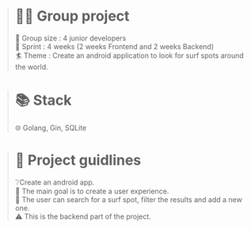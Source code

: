># 👩‍💻 Group project
>
>👥 Group size : 4 junior developers <br>
>🏃 Sprint : 4 weeks (2 weeks Frontend and 2 weeks Backend) <br>
>🏄 Theme : Create an android application to look for surf spots around the world.
>

># 📚 Stack
>
>🌐 Golang, Gin, SQLite <br>
>

># 📑 Project guidlines
>
>❔Create an android app. <br>
>💭 The main goal is to create a user experience. <br>
>👤 The user can search for a surf spot, filter the results and add a new one. <br>
>⚠️ This is the backend part of the project.
>




